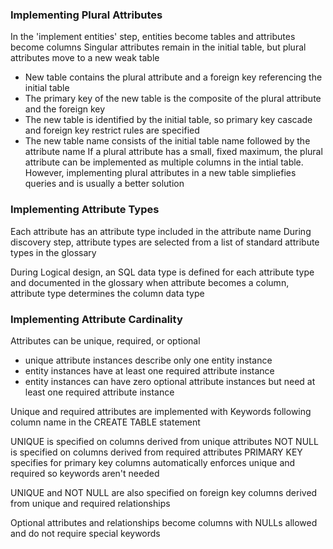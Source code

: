 ### Implementing Plural Attributes 
In the 'implement entities' step, entities become tables and attributes become columns 
Singular attributes remain in the initial table, but plural attributes move to a new weak table 
- New table contains the plural attribute and a foreign key referencing the initial table 
- The primary key of the new table is the composite of the plural attribute and the foreign key 
- The new table is identified by the initial table, so primary key cascade and foreign key restrict rules are specified 
- The new table name consists of the initial table name followed by the attribute name 
If a plural attribute has a small, fixed maximum, the plural attribute can be implemented as multiple columns in the intial table. However, implementing plural attributes in a new table simpliefies queries and is usually a better solution 

### Implementing Attribute Types 
Each attribute has an attribute type included in the attribute name 
During discovery step, attribute types are selected from a list of standard attribute types in the glossary 

During Logical design, an SQL data type is defined for each attribute type and documented in the glossary 
	when attribute becomes a column, attribute type determines the column data type 

### Implementing Attribute Cardinality 
Attributes can be unique, required, or optional 
- unique attribute instances describe only one entity instance 
- entity instances have at least one required attribute instance 
- entity instances can have zero optional attribute instances but need at least one required attribute instance 

Unique and required attributes are implemented with Keywords following column name in the CREATE TABLE statement 

UNIQUE is specified on columns derived from unique attributes 
NOT NULL is specified on columns derived from required attributes 
PRIMARY KEY specifies for primary key columns 
	automatically enforces unique and required so keywords aren't needed

UNIQUE and NOT NULL are also specified on foreign key columns derived from unique and required relationships 

Optional attributes and relationships become columns with NULLs allowed and do not require special keywords 

